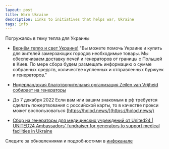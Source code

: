```yaml
---
layout: post
title: Warm Ukraine
description: Links to initiatives that helps war, Ukraine
tags: info
---
```

Погружаясь в тему тепла для Украины

* [Вернём тепло и свет Украине!](https://wfu.world/)
"Вы можете помочь Украине и купить для жителей замерзающих городов необходимые товары.
Мы обеспечиваем доставку печей и генераторов от границы с Польшей в Киев. По мере сбора будем размещать информацию о сумме собранных средств, количестве купленных и отправленных буржуек и генераторов."


* [Нидерландская благотворительная организация Zeilen van Vrijheid собирает на генераторы](https://zeilenvanvrijheid.nl/energy)


* До 7 декабря 2022
  Если вам или вашим знакомым в рф требуется сделать пожертвования с российской карты, то в качестве  прокси может воспользоваться [https://holod.news/](https://holod.news/)


* [Сбор  на генераторы для медицинских учреждений от United24 | UNITED24 Ambassadors' fundraiser for generators to support medical facilities in Ukraine](https://donorbox.org/1000generators)


Следите за обновлениями и подробностями в [инфоканале](https://t.me/nowarcy)
